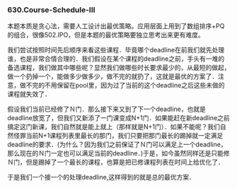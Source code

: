 ### 630.Course-Schedule-III

本题本质是贪心法，需要人工设计出最优策略。应用层面上用到了数组排序+PQ的组合，很像502.IPO，但是本题的最优策略要独立思考出来更有难度。

我们尝试按照时间先后顺序来看这些课程．毕竟哪个deadline在前我们就先处理谁，也是非常合情合理的．我们假设在某个课程的deadline之前，手头有一堆的备选课程，我们做其中哪些呢？显然我们做哪些时长要求最少的，从最短的做起，做一个扔掉一个，能做多少做多少，做不完的就扔了，这就是最优的方案了．注意，做不完的不用保留在pool里，因为过了当前的这个deadline之后这些未做的课程就失效了．

假设我们当前已经修了Ｎ门．那么接下来又到了下一个deadline，也就是deadline放宽了，但我们又新添了一门课变成N+1门．如果能赶在新deadline之前搞定这门新课，我们自然就是能上就上（那样就是N+1门）．如果不能呢？我们自然怪罪当前N+1课程列表里最长的那门，我们只要把那门最长的踢掉就一定满足deadline的要求．(为什么？因为我们之前保证了Ｎ门可以满足上一个deadline，那么现在的Ｎ门一定也可以满足当前的deadline．)于是，如今虽然同样还是只能修Ｎ门，但是踢掉了一个最长的课程，也算是把已修课程列表在时间上给优化了．

于是我们一个接一个的处理deadline,这样得到的就是总的最优方案．
